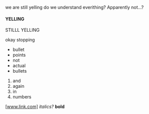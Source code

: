 we are still yelling
do we understand everithing?
Apparently not...?

#### YELLING

STILLL YELLING

okay stopping

- bullet
- points
- not
- actual 
- bullets

1. and
2. again
3. in
4. numbers

[www.link.com]
*italics?*
**bold**	
